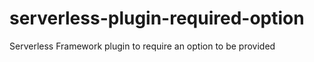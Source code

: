 # serverless-plugin-required-option
Serverless Framework plugin to require an option to be provided
